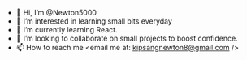 - 👋 Hi, I’m @Newton5000
- 👀 I’m interested in learning small bits everyday
- 🌱 I’m currently learning React.
- 💞️ I’m looking to collaborate on small projects to boost confidence.
- 📫 How to reach me <email me at: kipsangnewton8@gmail.com />

<!---
Newton5000/Newton5000 is a ✨ special ✨ repository because its `README.md` (this file) appears on your GitHub profile.
You can click the Preview link to take a look at your changes.
--->
  
